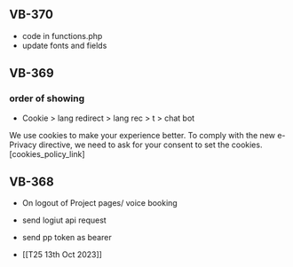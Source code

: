 
## VB-370

- code in functions.php
- update fonts and fields
 
## VB-369
### order of showing 

- Cookie > lang redirect > lang rec >  t > chat bot

We use cookies to make your experience better. To comply with the new e-Privacy directive, we need to ask for your consent to set the cookies. [cookies_policy_link]

## VB-368


- On logout of Project pages/ voice booking

- send logiut api request 

- send pp token as bearer
- [[T25 13th Oct 2023]]
